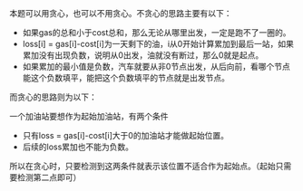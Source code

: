 本题可以用贪心，也可以不用贪心。不贪心的思路主要有以下：

- 如果gas的总和小于cost总和，那么无论从哪里出发，一定是跑不了一圈的。
- loss[i] = gas[i]-cost[i]为一天剩下的油，i从0开始计算累加到最后一站，如果累加没有出现负数，说明从0出发，油就没有断过，那么0就是起点。
- 如果累加的最小值是负数，汽车就要从非0节点出发，从后向前，看哪个节点能这个负数填平，能把这个负数填平的节点就是出发节点。

而贪心的思路则为以下：

一个加油站要想作为起始加油站，有两个条件

- 只有loss = gas[i]-cost[i]大于0的加油站才能做起始位置。
- 后续的loss累加也不能为负数。

所以在贪心时，只要检测到这两条件就表示该位置不适合作为起始点。（起始只需要检测第二点即可）